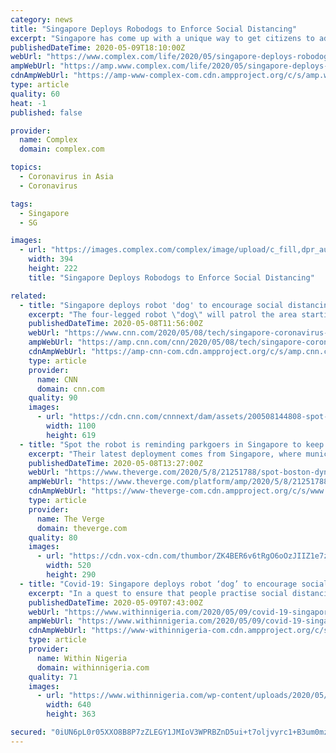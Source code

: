 ```yaml
---
category: news
title: "Singapore Deploys Robodogs to Enforce Social Distancing"
excerpt: "Singapore has come up with a unique way to get citizens to adhere to social distancing regulations. Reuters reported on Friday that authorities in Singapore are using a robot dog to enforce coronavirus guidelines."
publishedDateTime: 2020-05-09T18:10:00Z
webUrl: "https://www.complex.com/life/2020/05/singapore-deploys-robodogs-enforce-social-distancing"
ampWebUrl: "https://amp.www.complex.com/life/2020/05/singapore-deploys-robodogs-enforce-social-distancing"
cdnAmpWebUrl: "https://amp-www-complex-com.cdn.ampproject.org/c/s/amp.www.complex.com/life/2020/05/singapore-deploys-robodogs-enforce-social-distancing"
type: article
quality: 60
heat: -1
published: false

provider:
  name: Complex
  domain: complex.com

topics:
  - Coronavirus in Asia
  - Coronavirus

tags:
  - Singapore
  - SG

images:
  - url: "https://images.complex.com/complex/image/upload/c_fill,dpr_auto,f_auto,fl_lossy,g_center,h_222,q_auto,w_394/d6zttmzrqoexwmttcw7u.jpg"
    width: 394
    height: 222
    title: "Singapore Deploys Robodogs to Enforce Social Distancing"

related:
  - title: "Singapore deploys robot 'dog' to encourage social distancing"
    excerpt: "The four-legged robot \"dog\" will patrol the area starting this weekend and broadcast a pre-recorded message to visitors to remind them of the importance of social distancing, authorities said. The device will also be equipped with cameras that will scan the surroundings and help officials estimate the number of people gathering in parks,"
    publishedDateTime: 2020-05-08T11:56:00Z
    webUrl: "https://www.cnn.com/2020/05/08/tech/singapore-coronavirus-social-distancing-robot-intl-hnk/index.html"
    ampWebUrl: "https://amp.cnn.com/cnn/2020/05/08/tech/singapore-coronavirus-social-distancing-robot-intl-hnk/index.html"
    cdnAmpWebUrl: "https://amp-cnn-com.cdn.ampproject.org/c/s/amp.cnn.com/cnn/2020/05/08/tech/singapore-coronavirus-social-distancing-robot-intl-hnk/index.html"
    type: article
    provider:
      name: CNN
      domain: cnn.com
    quality: 90
    images:
      - url: "https://cdn.cnn.com/cnnnext/dam/assets/200508144808-spot-singapore-govtech-super-tease.jpeg"
        width: 1100
        height: 619
  - title: "Spot the robot is reminding parkgoers in Singapore to keep their distance from one another"
    excerpt: "Their latest deployment comes from Singapore, where municipal authorities are using Boston Dynamics’ four-legged Spot robot to remind park visitors to keep a safe distance from one another. Starting today,"
    publishedDateTime: 2020-05-08T13:27:00Z
    webUrl: "https://www.theverge.com/2020/5/8/21251788/spot-boston-dynamics-robot-singapore-park-social-distancing"
    ampWebUrl: "https://www.theverge.com/platform/amp/2020/5/8/21251788/spot-boston-dynamics-robot-singapore-park-social-distancing"
    cdnAmpWebUrl: "https://www-theverge-com.cdn.ampproject.org/c/s/www.theverge.com/platform/amp/2020/5/8/21251788/spot-boston-dynamics-robot-singapore-park-social-distancing"
    type: article
    provider:
      name: The Verge
      domain: theverge.com
    quality: 80
    images:
      - url: "https://cdn.vox-cdn.com/thumbor/ZK4BER6v6tRgO6oOzJIIZ1e7zv8=/0x0:520x290/1400x933/filters:focal(219x104:301x186):no_upscale()/cdn.vox-cdn.com/uploads/chorus_image/image/66769854/Spot_robot_patrolling_Bishan_Ang_Mo_Kio_Park___The_Straits_Times.0.gif"
        width: 520
        height: 290
  - title: "Covid-19: Singapore deploys robot ‘dog’ to encourage social distancing (Photos)"
    excerpt: "In a quest to ensure that people practise social distancing as the world fights against the Coronavirus pandemic, Singapore has announced that henceforth it'll be deploying robot dogs."
    publishedDateTime: 2020-05-09T07:43:00Z
    webUrl: "https://www.withinnigeria.com/2020/05/09/covid-19-singapore-deploys-robot-dog-to-encourage-social-distancing-photos/"
    ampWebUrl: "https://www.withinnigeria.com/2020/05/09/covid-19-singapore-deploys-robot-dog-to-encourage-social-distancing-photos/amp/"
    cdnAmpWebUrl: "https://www-withinnigeria-com.cdn.ampproject.org/c/s/www.withinnigeria.com/2020/05/09/covid-19-singapore-deploys-robot-dog-to-encourage-social-distancing-photos/amp/"
    type: article
    provider:
      name: Within Nigeria
      domain: withinnigeria.com
    quality: 71
    images:
      - url: "https://www.withinnigeria.com/wp-content/uploads/2020/05/09/20200509_084247.jpg"
        width: 640
        height: 363

secured: "0iUN6pL0r05XXO8B8P7zZLEGY1JMIoV3WPRBZnD5ui+t7oljvyrc1+B3um0mzB0TjFXzfcDZJcS1m8ePv+1KLpTODNU8FNkUNOpWjZq5UdeIMVt+jjNG5zmQAVNSWRkW2MNrkxeknRXFodJWlPZoUN6aWo22FjZmY++qOvJ8+0SyNYEKQetKw6kJL212qfU3sMzFmn/dq7RnlbAKo80pZc/z48Ljw0nyPnH+d3ZucAayEqWaBtF3vjcqAhIKpkmIfVvZJxrbOWGaT8k9yvaqKuUSdRUdwJ0yOVkmzc5+UltdiOdr4emU2wzcgtnqlQfX;2ZadIqF7T2jfWZok9FUBoA=="
---
```


